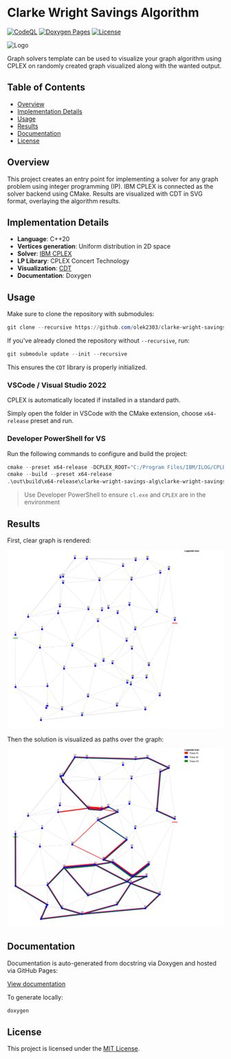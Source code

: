 # Clarke Wright Savings Algorithm

[![CodeQL](https://github.com/olek2303/clarke-wright-savings-alg/actions/workflows/codeql.yml/badge.svg)](https://github.com/olek2303/clarke-wright-savings-alg/actions/workflows/codeql.yml)
[![Doxygen Pages](https://github.com/olek2303/clarke-wright-savings-alg/actions/workflows/doxygen-pages.yml/badge.svg)](https://github.com/olek2303/clarke-wright-savings-alg/actions/workflows/doxygen-pages.yml)
[![License](https://img.shields.io/github/license/olek2303/clarke-wright-savings-alg)](/LICENSE)

![Logo](assets/logo.png)

Graph solvers template can be used to visualize your graph algorithm using CPLEX on randomly created graph visualized along with the wanted output.

## Table of Contents

* [Overview](#overview)
* [Implementation Details](#implementation-details)
* [Usage](#usage)
* [Results](#results)
* [Documentation](#documentation)
* [License](#license)

## Overview

This project creates an entry point for implementing a solver for any graph problem using integer programming (IP). IBM CPLEX is connected as the solver backend using CMake. Results are visualized with CDT in SVG format, overlaying the algorithm results.

## Implementation Details

* **Language**: C++20
* **Vertices generation**: Uniform distribution in 2D space
* **Solver**: [IBM CPLEX](https://www.ibm.com/products/ilog-cplex-optimization-studio)
* **LP Library**: CPLEX Concert Technology
* **Visualization**: [CDT](https://github.com/artem-ogre/CDT)
* **Documentation**: Doxygen

## Usage

Make sure to clone the repository with submodules:

```powershell
git clone --recursive https://github.com/olek2303/clarke-wright-savings-alg.git
```

If you've already cloned the repository without `--recursive`, run:

```powershell
git submodule update --init --recursive
```

This ensures the `CDT` library is properly initialized.

### VSCode / Visual Studio 2022

CPLEX is automatically located if installed in a standard path.

Simply open the folder in VSCode with the CMake extension, choose `x64-release` preset and run.

### Developer PowerShell for VS

Run the following commands to configure and build the project:

```powershell
cmake --preset x64-release -DCPLEX_ROOT="C:/Program Files/IBM/ILOG/CPLEX_Studio2212"
cmake --build --preset x64-release
.\out\build\x64-release\clarke-wright-savings-alg\clarke-wright-savings-alg.exe
```

> Use Developer PowerShell to ensure `cl.exe` and `CPLEX` are in the environment

## Results

First, clear graph is rendered:

![Clear graph example](assets/graph_clear.svg)

Then the solution is visualized as paths over the graph:

![Graph with rendered route example](assets/graph_with_route.svg)

## Documentation

Documentation is auto-generated from docstring via Doxygen and hosted via GitHub Pages:

[View documentation](https://olek2303.github.io/clarke-wright-savings-alg)

To generate locally:

```powershell
doxygen
```

## License

This project is licensed under the [MIT License](LICENSE).
